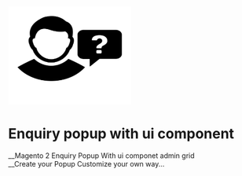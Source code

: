 <img src="https://github.com/shibinvr3/Enquiry_Popup/blob/master/noun_inquiry_545046.png" width="250" height="200" />

# Enquiry popup with ui component
__Magento 2 Enquiry Popup With ui componet admin grid </br>
__Create your Popup Customize your own way...
